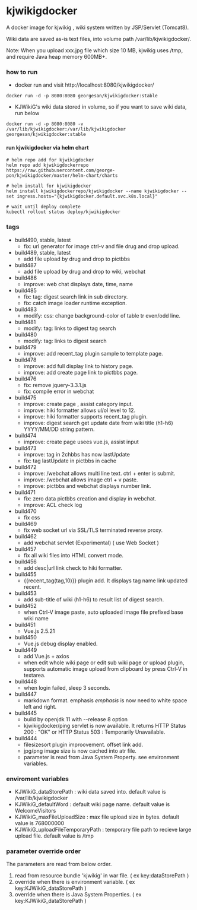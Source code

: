 # kjwikigdocker

A docker image for kjwikig , wiki system written by JSP/Servlet (Tomcat8).

Wiki data are saved as-is text files, into volume path /var/lib/kjwikigdocker/.

Note: When you upload xxx.jpg file which size 10 MB, kjwikig uses /tmp,
and require Java heap memory 600MB+.


### how to run

* docker run and visit http://localhost:8080/kjwikigdocker/
```
docker run -d -p 8080:8080 georgesan/kjwikigdocker:stable
```

* KJWikiG's wiki data stored in volume, so if you want to save wiki data, run below
```
docker run -d -p 8080:8080 -v /var/lib/kjwikigdocker:/var/lib/kjwikigdocker georgesan/kjwikigdocker:stable
```

#### run kjwikigdocker via helm chart

```
# helm repo add for kjwikigdocker
helm repo add kjwikigdockerrepo  https://raw.githubusercontent.com/george-pon/kjwikigdocker/master/helm-chart/charts

# helm install for kjwikigdocker
helm install kjwikigdockerrepo/kjwikigdocker --name kjwikigdocker --set ingress.hosts="{kjwikigdocker.default.svc.k8s.local}"

# wait until deploy complete
kubectl rollout status deploy/kjwikigdocker
```


### tags

* build490, stable, latest
    * fix: url generator for image ctrl-v and file drug and drop upload.
* build489, stable, latest
    * add file upload by drug and drop to pictbbs
* build487
    * add file upload by drug and drop to wiki, webchat
* build486
    * improve: web chat displays date, time, name
* build485
    * fix: tag: digest search link in sub directory.
    * fix: catch image loader runtime exception.
* build483
    * modify: css: change background-color of table tr even/odd line.
* build481
    * modify: tag: links to digest tag search
* build480
    * modify: tag: links to digest search
* build479
    * improve: add recent_tag plugin sample to template page.
* build478
    * improve: add full display link to history page.
    * improve: add create page link to pictbbs page.
* build476
    * fix: remove jquery-3.3.1.js
    * fix: compile error in webchat
* build475
    * improve: create page , assist category input.
    * improve: hiki formatter allows ul/ol level to 12.
    * improve: hiki formatter supports recent_tag plugin.
    * improve: digest search get update date from wiki title (h1-h6) YYYY/MM/DD string pattern.
* build474
    * improve: create page usees vue.js, assist input
* build473
    * improve: tag in 2chbbs has now lastUpdate
    * fix: tag lastUpdate in pictbbs in cache
* build472
    * improve: /webchat allows multi line text. ctrl + enter is submit.
    * improve: /webchat allows image ctrl + v paste.
    * improve: pictbbs and webchat displays number link.
* build471
    * fix: zero data pictbbs creation and display in webchat.
    * improve: ACL check log
* build470
    * fix css
* build469
    * fix web socket url via SSL/TLS terminated reverse proxy.
* build462
    * add webchat servlet (Experimental) ( use Web Socket )
* build457
    * fix all wiki files into HTML convert mode.
* build456
    * add desc|url link check to hiki formatter.
* build455
    * {{recent_tag(tag,10)}} plugin add. It displays tag name link updated recent.
* build453
    * add sub-title of wiki (h1-h6) to result list of digest search.
* build452
    * when Ctrl-V image paste, auto uploaded image file prefixed base wiki name
* build451
    * Vue.js 2.5.21
* build450
    * Vue.js debug display enabled.
* build449
    * add Vue.js + axios
    * when edit whole wiki page or edit sub wiki page or upload plugin, supports automatic image upload from clipboard by press Ctrl-V in textarea.
* build448
    * when login failed, sleep 3 seconds.
* build447
    * markdown format. emphasis _emphasis_ is now need to white space left and right.
* build445
    * build by openjdk 11 with --release 8 option
    * kjwikigdocker/ping servlet is now available.  It returns HTTP Status 200 : "OK"  or HTTP Status 503 : Temporarily Unavailable.
* build444
    * filesizesort plugin improovement. offset link add.
    * jpg/png image size is now cached into atr file.
    * parameter is read from Java System Property. see environment variables.

### enviroment variables

* KJWikiG_dataStorePath : wiki data saved into. default value is /var/lib/kjwikigdocker
* KJWikiG_defaultWord : default wiki page name. default value is WelcomeVisitors
* KJWikiG_maxFileUploadSize : max file upload size in bytes. default value is 768000000
* KJWikiG_uploadFileTemporaryPath : temporary file path to recieve large upload file. default value is /tmp

### parameter override order

The parameters are read from below order.
1. read from resource bundle 'kjwikig' in war file.  ( ex key:dataStorePath )
2. override when there is environment variable. ( ex key:KJWikiG_dataStorePath )
3. override when there is Java System Properties. ( ex key:KJWikiG_dataStorePath )

